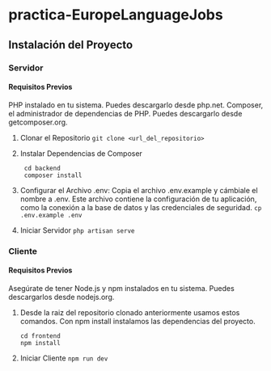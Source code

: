 # practica-EuropeLanguageJobs

## Instalación del Proyecto

### Servidor
#### Requisitos Previos
PHP instalado en tu sistema. Puedes descargarlo desde php.net.
Composer, el administrador de dependencias de PHP. Puedes descargarlo desde getcomposer.org.
1. Clonar el Repositorio
   ```git clone <url_del_repositorio>```

2. Instalar Dependencias de Composer
   ```
    cd backend
    composer install
    ```
3. Configurar el Archivo .env:
    Copia el archivo .env.example y cámbiale el nombre a .env. Este archivo contiene la configuración de tu aplicación, como la conexión a la base de datos y las credenciales de seguridad.
    ```cp .env.example .env```

4. Iniciar Servidor
   ```php artisan serve```

### Cliente
#### Requisitos Previos
Asegúrate de tener Node.js y npm instalados en tu sistema. Puedes descargarlos desde nodejs.org.
1. Desde la raiz del repositorio clonado anteriormente usamos estos comandos. Con npm install instalamos las dependencias del proyecto.
   ```
   cd frontend
   npm install
   ```
2. Iniciar Cliente
   ```npm run dev```